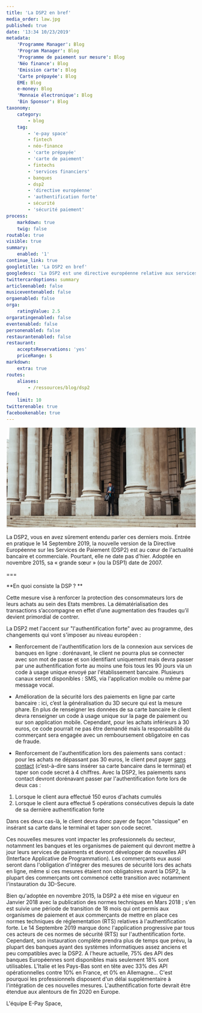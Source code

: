 ```yaml
---
title: 'La DSP2 en bref'
media_order: law.jpg
published: true
date: '13:34 10/23/2019'
metadata:
    'Programme Manager': Blog
    'Program Manager': Blog
    'Programme de paiement sur mesure': Blog
    'Néo finance': Blog
    'Emission carte': Blog
    'Carte prépayée': Blog
    EME: Blog
    e-money: Blog
    'Monnaie électronique': Blog
    'Bin Sponsor': Blog
taxonomy:
    category:
        - blog
    tag:
        - 'e-pay space'
        - fintech
        - néo-finance
        - 'carte prépayée'
        - 'carte de paiement'
        - fintechs
        - 'services financiers'
        - banques
        - dsp2
        - 'directive européenne'
        - 'authentification forte'
        - sécurité
        - 'sécurité paiement'
process:
    markdown: true
    twig: false
routable: true
visible: true
summary:
    enabled: '1'
continue_link: true
googletitle: 'La DSP2 en bref'
googledesc: 'La DSP2 est une directive européenne relative aux services financiers qui renforce le périmètre de l''authentification forte. E-Pay Space vous résume le tout dans cet article.'
twittercardoptions: summary
articleenabled: false
musiceventenabled: false
orgaenabled: false
orga:
    ratingValue: 2.5
orgaratingenabled: false
eventenabled: false
personenabled: false
restaurantenabled: false
restaurant:
    acceptsReservations: 'yes'
    priceRange: $
markdown:
    extra: true
routes:
    aliases:
        - /ressources/blog/dsp2
feed:
    limit: 10
twitterenable: true
facebookenable: true
---
```


![](law.jpg)

La DSP2, vous en avez sûrement entendu parler ces derniers mois. Entrée en pratique le 14 Septembre 2019, la nouvelle version de la Directive Européenne sur les Services de Paiement (DSP2) est au cœur de l'actualité bancaire et commerciale. 
Pourtant, elle ne date pas d'hier. Adoptée en novembre 2015, sa « grande sœur » (ou la DSP1) date de 2007.

===

**En quoi consiste la DSP ? **

Cette mesure vise à renforcer la protection des consommateurs lors de leurs achats au sein des Etats membres. La dématérialisation des transactions s’accompagne en effet d’une augmentation des fraudes qu’il devient primordial de contrer. 

La DSP2 met l'accent sur "l'authentification forte" avec au programme, des changements qui vont s'imposer au niveau européen : 

* Renforcement de l'authentification lors de la connexion aux services de banques en ligne : dorénavant, le client ne pourra plus se connecter avec son mot de passe et son identifiant uniquement mais devra passer par une authentification forte au moins une fois tous les 90 jours via un code à usage unique envoyé par l'établissement bancaire. Plusieurs canaux seront disponibles : SMS, via l'application mobile ou même par message vocal. 
 
*  Amélioration de la sécurité lors des paiements en ligne par carte bancaire : ici, c’est la généralisation du 3D secure qui est la mesure phare. En plus de renseigner les données de sa carte bancaire le client devra renseigner un code à usage unique sur la page de paiement ou sur son application mobile. Cependant, pour les achats inférieurs à 30 euros, ce code pourrait ne pas être demandé mais la responsabilité du commerçant sera engagée avec un remboursement obligatoire en cas de fraude.
 
* Renforcement de l'authentification lors des paiements sans contact : pour les achats ne dépassant pas 30 euros, le client peut payer  <span class="link-blog-simple"><a href="https://epayspace.com/fr/ressources/blog/paiement-sans-contact">sans contact</a></span> (c’est-à-dire sans insérer sa carte bancaire dans le terminal) et taper son code secret à 4 chiffres. Avec la DSP2, les paiements sans contact devront dorénavant passer par l'authentification forte lors de deux cas : 

1.  Lorsque le client aura effectué 150 euros d'achats cumulés
2. Lorsque le client aura effectué 5 opérations consécutives depuis la date de sa dernière authentification forte

Dans ces deux cas-là, le client devra donc payer de façon "classique" en insérant sa carte dans le terminal et taper son code secret.
 
Ces nouvelles mesures vont impacter les professionnels du secteur, notamment les banques et les organismes de paiement qui devront mettre à jour leurs services de paiements et devront développer de nouvelles API (Interface Applicative de Programmation). Les commerçants eux aussi seront dans l'obligation d'intégrer des mesures de sécurité lors des achats en ligne, même si ces mesures étaient non obligatoires avant la DSP2, la plupart des commerçants ont commencé cette transition avec notamment l'instauration du 3D-Secure.
 
Bien qu'adoptée en novembre 2015, la DSP2 a été mise en vigueur en Janvier 2018 avec la publication des normes techniques en Mars 2018 ; s'en est suivie une période de transition de 18 mois qui ont permis aux organismes de paiement et aux commerçants de mettre en place ces normes techniques de réglementation (RTS) relatives à l'authentification forte. Le 14 Septembre 2019 marque donc l'application progressive par tous ces acteurs de ces normes de sécurité (RTS) sur l'authentification forte.
Cependant, son instauration complète prendra plus de temps que prévu, la plupart des banques ayant des systèmes informatiques assez anciens et peu compatibles avec la DSP2. A l'heure actuelle, 75% des API des banques Européennes sont disponibles mais seulement 18% sont utilisables.  L'Italie et les Pays-Bas sont en tête avec 33% des API opérationnelles contre 10% en France, et 0% en Allemagne… C'est pourquoi les professionnels disposent d'un délai supplémentaire à l'intégration de ces nouvelles mesures. L'authentification forte devrait être étendue aux alentours de fin 2020 en Europe.

L'équipe E-Pay Space, 